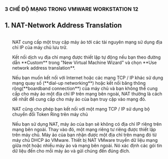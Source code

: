 ### **3 CHẾ ĐỘ MẠNG TRONG VMWARE WORKSTATION 12**
## 1. NAT-Network Address Translation
<img scr="https://imgur.com/a/WH01W">
<ul> 
NAT cung cấp một truy cập máy ảo tới các tài nguyên mạng sử dụng địa chỉ IP của máy chủ lưu trữ.
</ul>
<ul>
 Kết nối dịch vụ địa chỉ mạng được thiết lập tự động nếu bạn theo đường dẫn **Custom** trong "New Virtual Machine Wizard" và chọn  **Use network address translation**.
</ul>
<ul>
 Nếu bạn muốn kết nối với Internet hoặc các mạng TCP / IP khác sử dụng mạng quay số (**dial-up networking**) hoặc kết nối băng thông rộng(**boardband connection**) của máy chủ và bạn không thể cung cấp cho máy ảo một địa chỉ IP trên mạng bên ngoài, NAT thường là cách dễ nhất để cung cấp cho máy ảo của bạn truy cập vào mạng đó. 
</ul>
<ul> 
NAT cũng cho phép bạn kết nối với một mạng TCP / IP sử dụng bộ chuyển đổi Token Ring trên máy chủ
</ul>
<ul>
Nếu bạn sử dụng NAT, máy ảo của bạn sẽ không có địa chỉ IP riêng trên mạng bên ngoài. Thay vào đó, một mạng riêng tư riêng được thiết lập trên máy chủ. Máy ảo của bạn nhận được một địa chỉ trên mạng đó từ máy chủ DHCP ảo VMware. Thiết bị NAT VMware truyền dữ liệu mạng giữa một hoặc nhiều máy ảo và mạng bên ngoài. Nó xác định các gói tin dữ liệu đến cho mỗi máy ảo và gửi chúng đến đúng đích.
</ul>
<ul>
